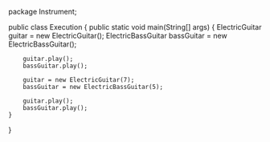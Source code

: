 package Instrument;

public class Execution {
	public static void main(String[] args) {
		ElectricGuitar guitar = new ElectricGuitar();
		ElectricBassGuitar bassGuitar = new ElectricBassGuitar();
		
		guitar.play();
		bassGuitar.play();
		
		guitar = new ElectricGuitar(7);
		bassGuitar = new ElectricBassGuitar(5);
		
		guitar.play();
		bassGuitar.play();
	}
}
